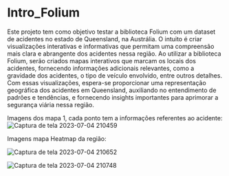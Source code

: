 # Intro_Folium

Este projeto tem como objetivo testar a biblioteca Folium com um dataset de acidentes no estado de Queensland, na Austrália. O intuito é criar visualizações interativas e informativas que permitam uma compreensão mais clara e abrangente dos acidentes nessa região. Ao utilizar a biblioteca Folium, serão criados mapas interativos que marcam os locais dos acidentes, fornecendo informações adicionais relevantes, como a gravidade dos acidentes, o tipo de veículo envolvido, entre outros detalhes. Com essas visualizações, espera-se proporcionar uma representação geográfica dos acidentes em Queensland, auxiliando no entendimento de padrões e tendências, e fornecendo insights importantes para aprimorar a segurança viária nessa região.

Imagens dos mapa 1, cada ponto tem a informações referentes ao acidente: 
![Captura de tela 2023-07-04 210459](https://github.com/ehctds/Intro_Folium/assets/100098820/7715b15d-2dda-41cc-8524-33a7da47469d)

Imagens mapa Heatmap da região: 

![Captura de tela 2023-07-04 210652](https://github.com/ehctds/Intro_Folium/assets/100098820/d29b3ea1-f44e-419a-b896-17274763e5d1)

![Captura de tela 2023-07-04 210748](https://github.com/ehctds/Intro_Folium/assets/100098820/be516d80-8773-425f-afb6-e8980994287e)
